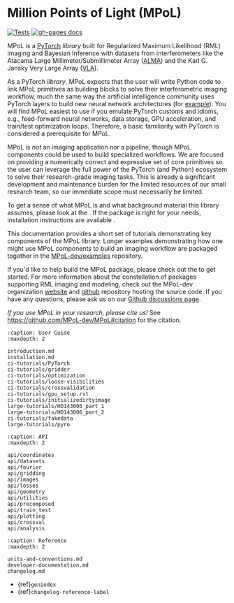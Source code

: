 # Million Points of Light (MPoL)

[![Tests](https://github.com/MPoL-dev/MPoL/actions/workflows/tests.yml/badge.svg?branch=main)](https://github.com/MPoL-dev/MPoL/actions/workflows/tests.yml)
[![gh-pages docs](https://img.shields.io/badge/community-Github%20Discussions-orange)](https://github.com/MPoL-dev/MPoL/discussions)

MPoL is a [PyTorch](https://pytorch.org/) *library* built for Regularized Maximum Likelihood (RML) imaging and Bayesian Inference with datasets from interferometers like the Atacama Large Millimeter/Submillimeter Array ([ALMA](https://www.almaobservatory.org/en/home/)) and the Karl G. Jansky Very Large Array ([VLA](https://public.nrao.edu/telescopes/vla/)). 

As a PyTorch *library*, MPoL expects that the user will write Python code to link MPoL primitives as building blocks to solve their interferometric imaging workflow, much the same way the artificial intelligence community uses PyTorch layers to build new neural network architectures (for [example](https://github.com/pytorch/examples)). You will find MPoL easiest to use if you emulate PyTorch customs and idioms, e.g., feed-forward neural networks, data storage, GPU acceleration, and train/test optimization loops. Therefore, a basic familiarity with PyTorch is considered a prerequisite for MPoL.

MPoL is *not* an imaging application nor a pipeline, though MPoL components could be used to build specialized workflows. We are focused on providing a numerically correct and expressive set of core primitives so the user can leverage the full power of the PyTorch (and Python) ecosystem to solve their research-grade imaging tasks. This is already a significant development and maintenance burden for the limited resources of our small research team, so our immediate scope must necessarily be limited.

To get a sense of what MPoL is and what background material this library assumes, please look at the [](introduction.md). If the package is right for your needs, installation instructions are available [](installation.md). 

This documentation provides a short set of tutorials demonstrating key components of the MPoL library. Longer examples demonstrating how one might use MPoL components to build an imaging workflow are packaged together in the [MPoL-dev/examples](https://github.com/MPoL-dev/examples) repository.

If you'd like to help build the MPoL package, please check out the [](developer-documentation.md) to get started. For more information about the constellation of packages supporting RML imaging and modeling, check out the MPoL-dev organization [website](https://mpol-dev.github.io/) and [github](https://github.com/MPoL-dev) repository hosting the source code. If you have any questions, please ask us on our [Github discussions page](https://github.com/MPoL-dev/MPoL/discussions). 

*If you use MPoL in your research, please cite us!* See <https://github.com/MPoL-dev/MPoL#citation> for the citation.

```{toctree}
:caption: User Guide
:maxdepth: 2

introduction.md
installation.md
ci-tutorials/PyTorch
ci-tutorials/gridder
ci-tutorials/optimization
ci-tutorials/loose-visibilities
ci-tutorials/crossvalidation
ci-tutorials/gpu_setup.rst
ci-tutorials/initializedirtyimage
large-tutorials/HD143006_part_1
large-tutorials/HD143006_part_2
ci-tutorials/fakedata
large-tutorials/pyro
```

```{toctree}
:caption: API
:maxdepth: 2

api/coordinates
api/datasets
api/fourier
api/gridding
api/images
api/losses
api/geometry
api/utilities
api/precomposed
api/train_test
api/plotting
api/crossval
api/analysis
```

```{toctree}
:caption: Reference
:maxdepth: 2

units-and-conventions.md
developer-documentation.md
changelog.md
```

- {ref}`genindex`
- {ref}`changelog-reference-label`
